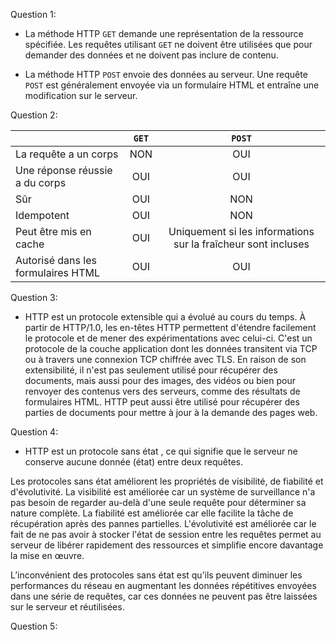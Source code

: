 Question 1:

- La méthode HTTP `GET` demande une représentation de la ressource spécifiée. Les requêtes utilisant `GET` ne doivent être utilisées que pour demander des données et ne doivent pas inclure de contenu.

- La méthode HTTP `POST` envoie des données au serveur. Une requête `POST` est généralement envoyée via un formulaire HTML et entraîne une modification sur le serveur.

Question 2:

|                       | `GET` | `POST` |
|----|:---:|:---:|
| La requête a un corps |  NON  |  OUI   |
| Une réponse réussie a du corps | OUI | OUI |
| Sûr |  OUI  |  NON   |
| Idempotent | OUI | NON |
| Peut être mis en cache |  OUI  |  Uniquement si les informations sur la fraîcheur sont incluses   |
| Autorisé dans les formulaires HTML | OUI | OUI |


Question 3:

- HTTP est un protocole extensible qui a évolué au cours du temps. À partir de HTTP/1.0, les en-têtes HTTP permettent d'étendre facilement le protocole et de mener des expérimentations avec celui-ci. C'est un protocole de la couche application dont les données transitent via TCP ou à travers une connexion TCP chiffrée avec TLS. En raison de son extensibilité, il n'est pas seulement utilisé pour récupérer des documents, mais aussi pour des images, des vidéos ou bien pour renvoyer des contenus vers des serveurs, comme des résultats de formulaires HTML. HTTP peut aussi être utilisé pour récupérer des parties de documents pour mettre à jour à la demande des pages web.


Question 4:

- HTTP est un protocole sans état , ce qui signifie que le serveur ne conserve aucune donnée (état) entre deux requêtes.

Les protocoles sans état améliorent les propriétés de visibilité, de fiabilité et d'évolutivité. La visibilité est améliorée car un système de surveillance n'a pas besoin de regarder au-delà d'une seule requête pour déterminer sa nature complète. La fiabilité est améliorée car elle facilite la tâche de récupération après des pannes partielles. L'évolutivité est améliorée car le fait de ne pas avoir à stocker l'état de session entre les requêtes permet au serveur de libérer rapidement des ressources et simplifie encore davantage la mise en œuvre.

L’inconvénient des protocoles sans état est qu’ils peuvent diminuer les performances du réseau en augmentant les données répétitives envoyées dans une série de requêtes, car ces données ne peuvent pas être laissées sur le serveur et réutilisées.

Question 5:

